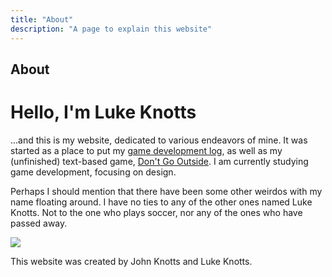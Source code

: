```yaml
---
title: "About"
description: "A page to explain this website"
---
```


<h2>About</h2>

# Hello, I'm Luke Knotts

...and this is my website, dedicated to various endeavors of mine. It was started as a place to put my <a class="inline-link" href="/devlog/devloghome">game development log</a>, as well as my (unfinished) text-based game, <a class="inline-link" href="projects/dontgooutside">Don't Go Outside</a>. I am currently studying game development, focusing on design.

Perhaps I should mention that there have been some other weirdos with my name floating around. I have no ties to any of the other ones named Luke Knotts. Not to the one who plays soccer, nor any of the ones who have passed away.

<img src="/images/notebookdice.jpeg"/>

This website was created by John Knotts and Luke Knotts.
